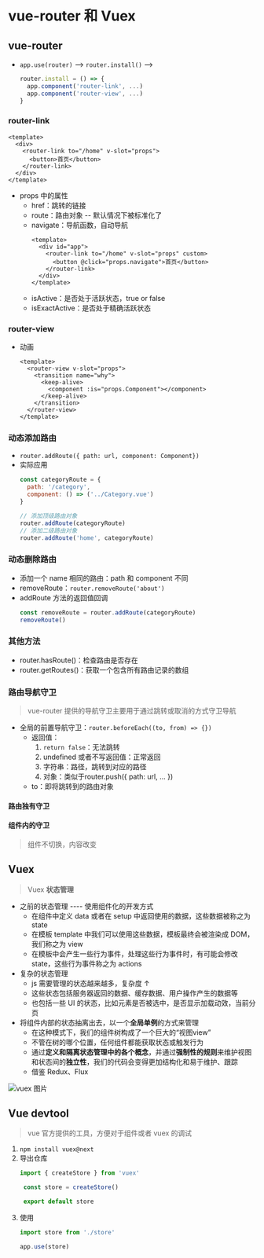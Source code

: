 <!--
 * @Author: East
 * @Date: 2021-11-15 14:52:15
 * @LastEditTime: 2021-11-16 09:47:26
 * @LastEditors: Please set LastEditors
 * @Description: vue-router 和 Vuex
 * @FilePath: \forGreaterGood\vue3\23-VueRouter和Vuex.md
-->
# vue-router 和 Vuex

## vue-router
+ `app.use(router)` --> `router.install()` -->
  ```js
  router.install = () => {
    app.component('router-link', ...)
    app.component('router-view', ...)
  }
  ```
### router-link
```vue
<template>
  <div>
    <router-link to="/home" v-slot="props">
      <button>首页</button>
    </router-link>
  </div>
</template>
```
+ props 中的属性
  - href：跳转的链接
  - route：路由对象 -- 默认情况下被标准化了
  - navigate：导航函数，自动导航
    ```vue
    <template>
      <div id="app">
        <router-link to="/home" v-slot="props" custom>
          <button @click="props.navigate">首页</button>
        </router-link>
      </div>
    </template>
    ```
  - isActive：是否处于活跃状态，true or false
  - isExactActive：是否处于精确活跃状态

### router-view
+ 动画
  ```vue
  <template>
    <router-view v-slot="props">
      <transition name="why">
        <keep-alive>
          <component :is="props.Component"></component>
        </keep-alive>
      </transition>
    </router-view>
  </template>
  ```

### 动态添加路由
+ `router.addRoute({ path: url, component: Component})`
+ 实际应用
  ```js
  const categoryRoute = {
    path: '/category',
    component: () => ('../Category.vue')
  }

  // 添加顶级路由对象
  router.addRoute(categoryRoute)
  // 添加二级路由对象
  router.addRoute('home', categoryRoute)
  ```

### 动态删除路由
+ 添加一个 name 相同的路由：path 和 component 不同
+ removeRoute：`router.removeRoute('about')`
+ addRoute 方法的返回值回调
  ```js
  const removeRoute = router.addRoute(categoryRoute)
  removeRoute()
  ```

### 其他方法
+ router.hasRoute()：检查路由是否存在
+ router.getRoutes()：获取一个包含所有路由记录的数组

### 路由导航守卫
> vue-router 提供的导航守卫主要用于通过跳转或取消的方式守卫导航
+ 全局的前置导航守卫：`router.beforeEach((to, from) => {})`
  - 返回值：
    1. `return false`：无法跳转
    2. undefined 或者不写返回值：正常返回
    3. 字符串：路径，跳转到对应的路径
    4. 对象：类似于router.push({ path: url, ... })
  - to：即将跳转到的路由对象
#### 路由独有守卫
#### 组件内的守卫
> 组件不切换，内容改变

## Vuex
> Vuex **状态管理**
+ 之前的状态管理 ---- 使用组件化的开发方式
  - 在组件中定义 data 或者在 setup 中返回使用的数据，这些数据被称之为 state
  - 在模板 template 中我们可以使用这些数据，模板最终会被渲染成 DOM，我们称之为 view
  - 在模板中会产生一些行为事件，处理这些行为事件时，有可能会修改 state，这些行为事件称之为 actions
+ 复杂的状态管理
  + js 需要管理的状态越来越多，复杂度 ↑
  + 这些状态包括服务器返回的数据、缓存数据、用户操作产生的数据等
  + 也包括一些 UI 的状态，比如元素是否被选中，是否显示加载动效，当前分页
+ 将组件内部的状态抽离出去，以一个**全局单例**的方式来管理
  - 在这种模式下，我们的组件树构成了一个巨大的“视图view”
  - 不管在树的哪个位置，任何组件都能获取状态或触发行为
  - 通过**定义和隔离状态管理中的各个概念**，并通过**强制性的规则**来维护视图和状态间的**独立性**，我们的代码会变得更加结构化和易于维护、跟踪
  - 借鉴 Redux、Flux

![vuex 图片](\imgs\23_vuex.jpg)






## Vue devtool
> vue 官方提供的工具，方便对于组件或者 vuex 的调试

1. `npm install vuex@next`
2. 导出仓库
   ```js
   import { createStore } from 'vuex'

    const store = createStore()

    export default store
   ```
3. 使用
   ```js
   import store from './store'

   app.use(store)
   ```
